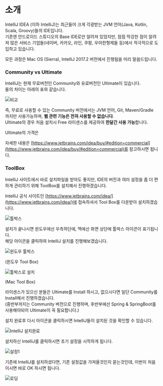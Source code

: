 # 소개

IntelliJ IDEA (이하 IntelliJ)는 최근들어 크게 각광받는 JVM 언어(Java, Kotlin, Scala, Groovy)들의 IDE입니다.  
기존엔 안드로이드 스튜디오의 Base IDE로만 알려져 있었지만, 점점 막강한 점이 알려져 많은 서비스 기업들(네이버, 카카오, 라인, 쿠팡, 우아한형제들 등)에서 적극적으로 도입하고 있습니다.  

모든 과정은 Mac OS (Sierra), IntelliJ 2017.2 버전에서 진행됨을 미리 말씀드립니다.

### Community vs Ultimate

IntelliJ는 현재 무료버전인 Community와 유료버전인 Ultimate이 있습니다.  
둘의 차이는 아래의 표와 같습니다.

![비교](./images/1-비교.png)

즉, 무료로 사용할 수 있는 Community 버전에서는 JVM 언어, Git, Maven/Gradle 까지만 사용가능하며, **웹 관련 기능은 전혀 사용할 수 없습니다**.  
Ultimate의 경우 처음 설치시 Free 라이센스를 제공하여 **한달간 사용 가능**합니다.  

Ultimate의 가격은 

자세한 내용은 [https://www.jetbrains.com/idea/buy/#edition=commercial](https://www.jetbrains.com/idea/buy/#edition=commercial)를 참고하시면 됩니다.

### ToolBox

IntelliJ 사이트에서 바로 설치파일을 받아도 좋지만, IDE의 버전과 여러 설정을 좀 더 편하게 관리하기 위해 ToolBox를 설치해서 진행하겠습니다.  

IntelliJ 공식 사이트인 [https://www.jetbrains.com/idea/](https://www.jetbrains.com/idea/)에 접속하셔서 Tool Box를 다운받아 설치하겠습니다.

![툴박스](./images/1-툴박스.png)

설치가 끝나시면 윈도우에선 우측하단에, 맥에선 화면 상단에 툴박스 아이콘이 표기됩니다.  
해당 아이콘을 클릭하여 IntelliJ 설치를 진행해보겠습니다.

![윈도우 툴박스](./images/1-툴박스-윈도우.png)

(윈도우 Tool Box)

![툴박스로 설치](./images/1-툴박스-설치.png)

(Mac Tool Box)  
  
라이센스가 있으신 분들은 Ultimate를 Install 하시고, 없으시다면 일단 Community를 Install해서 진행하겠습니다.  
(중반부까지는 Community 버전으로 진행하며, 후반부에선 Spring & SpringBoot를 사용해야되어 Ultimate이 꼭 필요합니다.)  
  
설치 완료후 다시 아이콘을 클릭하시면 IntelliJ들이 설치된 것을 확인할 수 있습니다.

![IntelliJ 설치완료](./images/1-툴박스-설치완료.png)

설치하신 IntelliJ를 클릭하시면 초기 설정을 시작하게 됩니다.

![설정1](./images/1-설치1.png)

기존에 IntelliJ를 설치하셨다면, 기존 설정값을 가져올것인지 묻는것인데, 이번이 처음이시면 바로 OK 하시면 됩니다.  


![로딩](./images/1-로딩.png)






